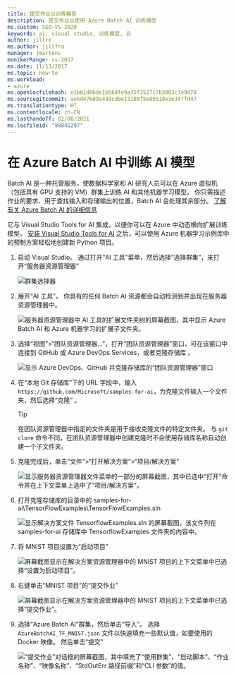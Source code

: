 ```yaml
---
title: 提交作业以训练模型
description: 提交作业以使用 Azure Batch AI 训练模型
ms.custom: SEO-VS-2020
keywords: ai, visual studio, 训练模型, 云
author: jillre
ms.author: jillfra
manager: jmartens
monikerRange: vs-2017
ms.date: 11/13/2017
ms.topic: how-to
ms.workload:
- azure
ms.openlocfilehash: e1bb1d0bde1b564fe9a35f3527c7b3803c7e9d78
ms.sourcegitcommit: ae6d47b09a439cd0e13180f5e89510e3e347fd47
ms.translationtype: HT
ms.contentlocale: zh-CN
ms.lasthandoff: 02/08/2021
ms.locfileid: "99841297"
---
```

# <a name="train-ai-models-in-azure-batch-ai"></a>在 Azure Batch AI 中训练 AI 模型

Batch AI 是一种托管服务，使数据科学家和 AI 研究人员可以在 Azure 虚拟机（包括具有 GPU 支持的 VM）群集上训练 AI 和其他机器学习模型。 你只需描述作业的要求、用于查找输入和存储输出的位置，Batch AI 会处理其余部分。 [了解有关 Azure Batch AI 的详细信息](/azure/batch-ai/overview)

它与 Visual Studio Tools for AI 集成，以便你可以在 Azure 中动态横向扩展训练模型。  [安装 Visual Studio Tools for AI](installation.md) 之后，可以使用 Azure 机器学习示例库中的预制方案轻松地创建新 Python 项目。

1. 启动 Visual Studio。 通过打开“AI 工具”菜单，然后选择“选择群集”，来打开“服务器资源管理器”  

    ![群集选择器](media/train-model/select-cluster.png)

2. 展开“AI 工具”。 你具有的任何 Batch AI 资源都会自动检测到并出现在服务器资源管理器中。

    ![服务器资源管理器中 AI 工具的扩展文件夹树的屏幕截图，其中显示 Azure Batch AI 和 Azure 机器学习的扩展子文件夹。](media/train-model/batchai.png)

3. 选择“视图”>“团队资源管理器...”，打开“团队资源管理器”窗口，可在该窗口中连接到 GitHub 或 Azure DevOps Services，或者克隆存储库 。

    ![显示 Azure DevOps、GitHub 并克隆存储库的“团队资源管理器”窗口](media/train-model/team-explorer-devops.png)

4. 在“本地 Git 存储库”下的 URL 字段中，输入 `https://github.com/Microsoft/samples-for-ai`，为克隆文件输入一个文件夹，然后选择“克隆” 。

    > [!Tip]
    > 在团队资源管理器中指定的文件夹是用于接收克隆文件的特定文件夹。 与 `git clone` 命令不同，在团队资源管理器中创建克隆时不会使用存储库名称自动创建一个子文件夹。

5. 克隆完成后，单击“文件”>“打开解决方案”>“项目/解决方案”

    ![显示服务器资源管理器文件菜单的一部分的屏幕截图，其中已选中“打开”命令并在上下文菜单上选中了“项目/解决方案”。](media/train-model/open-solution.png)

6. 打开克隆存储库的目录中的 samples-for-ai\TensorFlowExamples\TensorFlowExamples.sln

    ![显示解决方案文件 TensorflowExamples.sln 的屏幕截图，该文件列在 samples-for-ai 存储库中 TensorflowExamples 文件夹的内容中。](media/train-model/tensorflowexamples.png)

7. 将 MNIST 项目设置为“启动项目”

    ![屏幕截图显示在解决方案资源管理器中的 MNIST 项目的上下文菜单中已选择“设置为启动项目”。](media/train-model/mnist-startup.png)

8. 右键单击“MNIST 项目”的“提交作业” 

    ![屏幕截图显示在解决方案资源管理器中的 MNIST 项目的上下文菜单中已选择“提交作业”。](media/train-model/submit-job.png)
9. 选择“Azure Batch AI”群集，然后单击“导入”。 选择 `AzureBatchAI_TF_MNIST.json` 文件以快速填充一些默认值，如要使用的 Docker 映像。 然后单击“提交”

    ![“提交作业”对话框的屏幕截图，其中填充了“使用群集”、“启动脚本”、“作业名称”、“映像名称”、“StdOutErr 路径前缀”和“CLI 参数”的值。](media/train-model/submit-batch.png)
